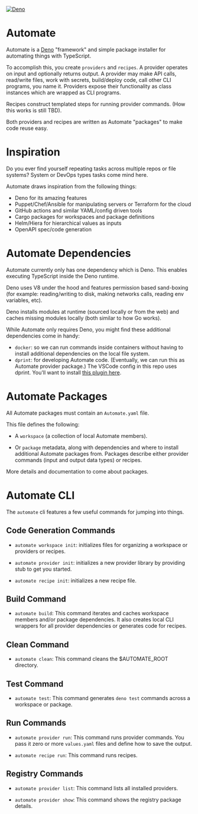 [![Deno](https://github.com/grippy/automate/actions/workflows/deno.yml/badge.svg)](https://github.com/grippy/automate/actions/workflows/deno.yml)

# Automate

Automate is a [Deno](https://deno.land/) "framework" and simple package installer for automating things with TypeScript.

To accomplish this, you create `providers` and `recipes`. A provider operates on input and optionally returns output. A provider may make API calls, read/write files, work with secrets, build/deploy code, call other CLI programs, you name it. Providers expose their functionality as class instances which are wrapped as CLI programs.

Recipes construct templated steps for running provider commands. (How this works is still TBD).

Both providers and recipes are written as Automate "packages" to make code reuse easy.

# Inspiration

Do you ever find yourself repeating tasks across multiple repos or file systems? System or DevOps types tasks come mind here.

Automate draws inspiration from the following things:

- Deno for its amazing features
- Puppet/Chef/Ansible for manipulating servers or Terraform for the cloud
- GitHub actions and similar YAML/config driven tools
- Cargo packages for workspaces and package definitions
- Helm/Hiera for hierarchical values as inputs
- OpenAPI spec/code generation

# Automate Dependencies

Automate currently only has one dependency which is Deno. This enables executing TypeScript inside the Deno runtime.

Deno uses V8 under the hood and features permission based sand-boxing (for example: reading/writing to disk, making networks calls, reading env variables, etc).

Deno installs modules at runtime (sourced locally or from the web) and caches missing modules locally (both similar to how Go works).

While Automate only requires Deno, you might find these additional dependencies come in handy:

- `docker`: so we can run commands inside containers without having to install additional dependencies on the local file system.
- `dprint`: for developing Automate code. (Eventually, we can run this as Automate provider package.)
  The VSCode config in this repo uses dprint. You'll want to install [this plugin here](https://marketplace.visualstudio.com/items?itemName=dprint.dprint).

# Automate Packages

All Automate packages must contain an `Automate.yaml` file.

This file defines the following:

- A `workspace` (a collection of local Automate members).

- Or `package` metadata, along with dependencies and where to install additional Automate packages from. Packages describe either provider commands (input and output data types) or recipes.

More details and documentation to come about packages.

# Automate CLI

The `automate` cli features a few useful commands for jumping into things.

## Code Generation Commands

- `automate workspace init`: initializes files for organizing a workspace or providers or recipes.

- `automate provider init`: initializes a new provider library by providing stub to get you started.

- `automate recipe init`: initializes a new recipe file.

## Build Command

- `automate build`: This command iterates and caches workspace members and/or package dependencies. It also creates local CLI wrappers for all provider dependencies or generates code for recipes.

## Clean Command

- `automate clean`: This command cleans the $AUTOMATE_ROOT directory.

## Test Command

- `automate test`: This command generates `deno test` commands across a workspace or package.

## Run Commands

- `automate provider run`: This command runs provider commands. You pass it zero or more `values.yaml` files and define how to save the output.

- `automate recipe run`: This command runs recipes.

## Registry Commands

- `automate provider list`: This command lists all installed providers.

- `automate provider show`: This command shows the registry package details.
